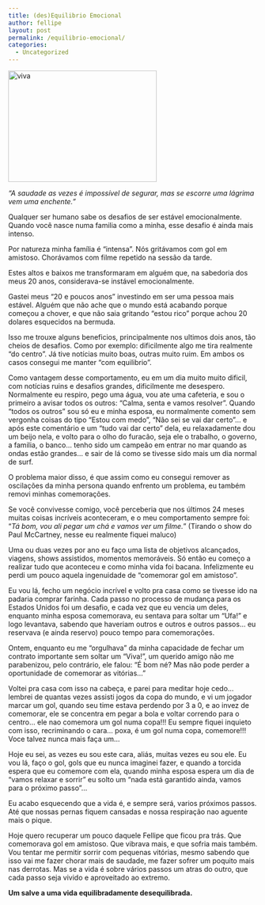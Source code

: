 ```yaml
---
title: (des)Equilibrio Emocional
author: fellipe
layout: post
permalink: /equilibrio-emocional/
categories:
  - Uncategorized
---
```

[<img class="size-medium wp-image-286 aligncenter" alt="viva" src="http://fellipebrito.com/wp-content/uploads/2014/10/viva-300x225.jpg" width="300" height="225" />][1]

*&#8220;A saudade as vezes é impossível de segurar, mas se escorre uma lágrima vem uma enchente.&#8221;*

Qualquer ser humano sabe os desafios de ser estável emocionalmente. Quando você nasce numa familia como a minha, esse desafio é ainda mais intenso.

Por natureza minha família é &#8220;intensa&#8221;. Nós gritávamos com gol em amistoso. Chorávamos com filme repetido na sessão da tarde.

Estes altos e baixos me transformaram em alguém que, na sabedoria dos meus 20 anos, considerava-se instável emocionalmente.

Gastei meus &#8220;20 e poucos anos&#8221; investindo em ser uma pessoa mais estável. Alguém que não ache que o mundo está acabando porque começou a chover, e que não saia gritando &#8220;estou rico&#8221; porque achou 20 dolares esquecidos na bermuda.

Isso me trouxe alguns beneficios, principalmente nos ultimos dois anos, tão cheios de desafios. Como por exemplo: dificilmente algo me tira realmente &#8220;do centro&#8221;. Já tive notícias muito boas, outras muito ruim. Em ambos os casos consegui me manter &#8220;com equilibrio&#8221;.

Como vantagem desse comportamento, eu em um dia muito muito dificil, com notícias ruins e desafios grandes, dificilmente me desespero. Normalmente eu respiro, pego uma água, vou ate uma cafeteria, e sou o primeiro a avisar todos os outros: &#8220;Calma, senta e vamos resolver&#8221;. Quando &#8220;todos os outros&#8221; sou só eu e minha esposa, eu normalmente comento sem vergonha coisas do tipo &#8220;Estou com medo&#8221;, &#8220;Não sei se vai dar certo&#8221;&#8230; e após este comentário e um &#8220;tudo vai dar certo&#8221; dela, eu relaxadamente dou um beijo nela, e volto para o olho do furacão, seja ele o trabalho, o governo, a familia, o banco&#8230; tenho sido um campeão em entrar no mar quando as ondas estão grandes&#8230; e sair de lá como se tivesse sido mais um dia normal de surf.

O problema maior disso, é que assim como eu consegui remover as oscilações da minha persona quando enfrento um problema, eu também removi minhas comemorações.

Se você convivesse comigo, você perceberia que nos últimos 24 meses muitas coisas incríveis aconteceram, e o meu comportamento sempre foi: &#8220;*Tá bom, vou ali pegar um chá e vamos ver um filme.*&#8221; (Tirando o show do Paul McCartney, nesse eu realmente fiquei maluco)

Uma ou duas vezes por ano eu faço uma lista de objetivos alcançados, viagens, shows assistidos, momentos memoráveis. Só então eu começo a realizar tudo que aconteceu e como minha vida foi bacana. Infelizmente eu perdi um pouco aquela ingenuidade de &#8220;comemorar gol em amistoso&#8221;.

Eu vou lá, fecho um negócio incrível e volto pra casa como se tivesse ido na padaria comprar farinha. Cada passo no processo de mudança para os Estados Unidos foi um desafio, e cada vez que eu vencia um deles, enquanto minha esposa comemorava, eu sentava para soltar um &#8220;Ufa!&#8221; e logo levantava, sabendo que haveriam outros e outros e outros passos&#8230; eu reservava (e ainda reservo) pouco tempo para comemorações.

Ontem, enquanto eu me &#8220;orgulhava&#8221; da minha capacidade de fechar um contrato importante sem soltar um &#8220;Viva!&#8221;, um querido amigo não me parabenizou, pelo contrário, ele falou: &#8220;É bom né? Mas não pode perder a oportunidade de comemorar as vitórias&#8230;&#8221;

Voltei pra casa com isso na cabeça, e parei para meditar hoje cedo&#8230; lembrei de quantas vezes assisti jogos da copa do mundo, e vi um jogador marcar um gol, quando seu time estava perdendo por 3 a 0, e ao invez de comemorar, ele se concentra em pegar a bola e voltar correndo para o centro&#8230; ele nao comemora um gol numa copa!!! Eu sempre fiquei inquieto com isso, recriminando o cara&#8230; poxa, é um gol numa copa, comemore!!! Voce talvez nunca mais faça um&#8230;

Hoje eu sei, as vezes eu sou este cara, aliás, muitas vezes eu sou ele. Eu vou lá, faço o gol, gols que eu nunca imaginei fazer, e quando a torcida espera que eu comemore com ela, quando minha esposa espera um dia de &#8220;vamos relaxar e sorrir&#8221; eu solto um &#8220;nada está garantido ainda, vamos para o próximo passo&#8221;&#8230;

Eu acabo esquecendo que a vida é, e sempre será, varios próximos passos. Até que nossas pernas fiquem cansadas e nossa respiração nao aguente mais o pique.

Hoje quero recuperar um pouco daquele Fellipe que ficou pra trás. Que comemorava gol em amistoso. Que vibrava mais, e que sofria mais também. Vou tentar me permitir sorrir com pequenas vitórias, mesmo sabendo que isso vai me fazer chorar mais de saudade, me fazer sofrer um poquito mais nas derrotas. Mas se a vida é sobre vários passos um atras do outro, que cada passo seja vivido e aproveitado ao extremo.

**Um salve a uma vida equilibradamente desequilibrada.**

 [1]: http://fellipebrito.com/wp-content/uploads/2014/10/viva.jpg